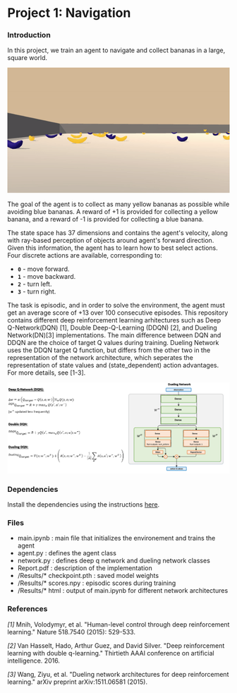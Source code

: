 # Project 1: Navigation

### Introduction

In this project, we  train an agent to navigate and collect bananas in a large, square world.  

![Trained Agent](./Results/trained_dueling.gif)

The goal of the agent is to collect as many yellow bananas as possible while avoiding blue bananas. A reward of +1 is provided for collecting a yellow banana, and a reward of -1 is provided for collecting a blue banana.  

The state space has 37 dimensions and contains the agent's velocity, along with ray-based perception of objects around agent's forward direction.  Given this information, the agent has to learn how to best select actions.  Four discrete actions are available, corresponding to:
- **`0`** - move forward.
- **`1`** - move backward.
- **`2`** - turn left.
- **`3`** - turn right.

The task is episodic, and in order to solve the environment, the agent must get an average score of +13 over 100 consecutive episodes.
This repository contains different deep reinforcement learning arhitectures such as Deep Q-Network(DQN) [1], Double Deep-Q-Learning (DDQN) [2], and Dueling Network(DN)[3] implementations. The main difference between DQN and DDQN are the choice of target Q values during training.  Dueling Network uses the DDQN target Q function, but differs from the other two in the representation of the network architecture, which seperates the representation of state values and (state_dependent) action advantages. For more details, see [1-3].

![Network Architectures](./Results/DQN_Networks.png)


### Dependencies

Install the dependencies using the instructions [here](https://github.com/eayvali/DeepRL).

### Files

* main.ipynb                : main file that initializes the environement and trains the agent
* agent.py                  : defines the agent class
* network.py                : defines deep q network and dueling network classes
* Report.pdf                : description of the implementation
* /Results/* checkpoint.pth : saved model weights 
* /Results/* scores.npy     : episodic scores during training
* /Results/* html           : output of main.ipynb for different network architectures



### References

_[1]_ Mnih, Volodymyr, et al. "Human-level control through deep reinforcement learning." Nature 518.7540 (2015): 529-533.

_[2]_ Van Hasselt, Hado, Arthur Guez, and David Silver. "Deep reinforcement learning with double q-learning." Thirtieth AAAI conference on artificial intelligence. 2016.

_[3]_ Wang, Ziyu, et al. "Dueling network architectures for deep reinforcement learning." arXiv preprint arXiv:1511.06581 (2015).




